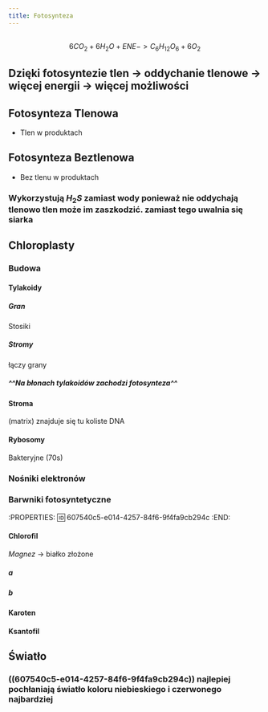 ```yaml
---
title: Fotosynteza
---
```


## 
$$6CO_2 + 6H_2O + ENE -> C_6H_{12}O_6 + 6O_2$$
## Dzięki fotosyntezie tlen → oddychanie tlenowe → więcej energii → więcej możliwości
## Fotosynteza Tlenowa
- Tlen w produktach
## Fotosynteza Beztlenowa
- Bez tlenu w produktach
### Wykorzystują $H_2S$ zamiast wody ponieważ **nie oddychają tlenowo** tlen może im zaszkodzić. zamiast tego uwalnia się siarka
## **Chloroplasty**
### Budowa
#### Tylakoidy
##### Gran
Stosiki
##### Stromy
łączy grany
##### ^^Na błonach tylakoidów zachodzi fotosynteza^^
#### Stroma
(matrix) znajduje się tu koliste DNA
#### Rybosomy
Bakteryjne (70s)
### Nośniki elektronów
### Barwniki fotosyntetyczne
:PROPERTIES:
:id: 607540c5-e014-4257-84f6-9f4fa9cb294c
:END:
#### Chlorofil
_Magnez_ → białko złożone
##### **a**
##### **b**
#### Karoten
#### Ksantofil
## Światło
### ((607540c5-e014-4257-84f6-9f4fa9cb294c)) najlepiej pochłaniają światło koloru **niebieskiego i czerwonego** najbardziej

